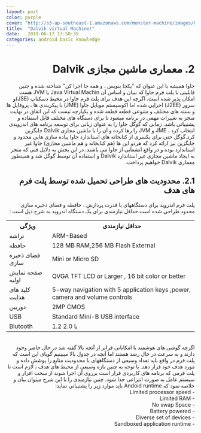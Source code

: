 ```yaml
---
layout: post
color: purple
cover: "http://s3-ap-southeast-1.amazonaws.com/monster-machine/images/horssghonr-1436272011-Midas.jpg"
title:  "Dalvik virtual Machine!"
date:   2019-06-17 13:50:39
categories: android basic knowledge
---
```

<h1 dir="rtl" align="right">
 2. معماری ماشین مجازی Dalvik
</h1>
<div dir="rtl" align="right">
جاوا همیشه با این عنوان که "یکجا بنویس ، و همه جا اجرا کن" شناخته شده و چنین قابلیتی با پلت فرم جاوا که بنیان و اساس آن Java Virtual Machin یا JVM هست امکان پذیر شده است.
اگرچه این هدف برای پلت فرم جاوا در محیط دسکتاپ (JSE)و سرور (J2EE) اجرایی شده اما اکوسیستم موبایل جاوا (JME)  با پیکربندی ها ، پروفایل ها و بسته های مختلف و متنوعی قطعه قطعه شده و یکپارچه نیست که این اتفاق در نهایت منجر به تغییرات مهمی در برنامه میشود تا برای دستگاه های مختلف قابل استفاده  و پشتیبانی باشد.
زمانی که گوگل جاوا را به عنوان زبانی برای توسعه برنامه های اندرویدی انتخاب کرد ، JME   و JVM را رها کرده و آن را با ماشین مجازی Dalvik جایگزین کرد.گوگل حتی برای یکسری از کتابخانه های استاندارد جاوا پیاده سازی هایی محدود و جایگزین نیز ارائه کرد که هردو این ها (هم کتابخانه و هم ماشین مجازی) جاوا غیر استاندارد بوده و در واقع انشعابی از جاوا می باشند.
در این بخش به دلایل فنی که منجر به ایجاد ماشین مجازی غیر استاندارد Dalvik و استفاده آن توسط گوگل شد و همینطور معماری Dalvik خواهیم پرداخت.

</div>
<h2>
<div dir="rtl" align="right">
2.1.	محدودیت های طراحی تحمیل شده توسط پلت فرم های هدف
</div>
</h2>

<div dir="rtl" align="right">
پلت فرم اندروید برای دستگاههای با قدرت پردازش ، حافظه و فضای ذخیره سازی محدود طراحی شده است.حداقل نیازمندی برای یک دستگاه اندروید به شرح ذیل است :
</div>
<table>
  <tr>
    <th>ویژگی</th>
    <th>حداقل نیازمندی</th>
    
  </tr>
  <tr>
    <td>تراشه</td>
    <td>ARM-Based</td>
    
  </tr>
  <tr>
    <td>حافظه</td>
    <td>128 MB RAM,256 MB Flash External</td>    
  </tr>
   <tr>
    <td>فضای ذخیره سازی</td>
    <td>Mini or Micro SD</td>    
  </tr>
   <tr>
    <td>صفحه نمایش اولیه</td>
    <td>QVGA TFT LCD or Larger , 16 bit  color  or better</td>    
  </tr>
   <tr>
    <td>کلید های هدایت </td>
    <td>5-way navigation with 5 application keys ,power, camera and volume controls</td>    
  </tr>
   <tr>
    <td>دوربین </td>
    <td>2MP CMOS</td>    
  </tr>
   <tr>
    <td>USB</td>
    <td>Standard Mini-B USB interface</td>    
  </tr>
    <tr>
    <td>Blutooth</td>
    <td>1.2 یا 2.0</td>    
  </tr>
</table>

<br/>
<div dir="rtl" align="right">
اگرچه گوشی های هوشمند با امکاناتی فراتر از آنچه بالا گفته شد در حال حاضر وجود دارند و به سرعت در حال رشد هستند اما آنچه در جدول بالا میبینیم گویای این است که پلت فرم در واقع باید تعداد وسیعی از دستگاههای با محدودیت منابع را پوشش داده و مورد هدف خود قرار دهد.
با توجه به چنین بازه وسیعی از محیط های هدف ، لازم است تا پلت فرمی که برنامه های کاربردی قرار است برروی آن اجرا شوند از سخت افزار و سیستم عامل به صورت انتزاعی جدا شود.
چنین نیازمندی را با این شرح میتوان بیان و خلاصه نمود که Andoid runtime باید موارد زیر را پشتیبانی نماید:
<br/>
-	Limited processor speed
<br/>
-	Limited RAM
<br/>
-	No swap Space
<br/>
-	Battery powered
<br/>
-	Diverse set of devices
<br/>
-	Sandboxed application runtime

</div>